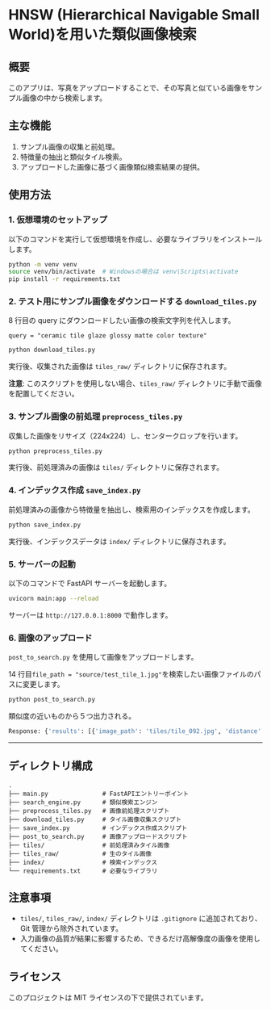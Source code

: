 # HNSW (Hierarchical Navigable Small World)を用いた類似画像検索

## 概要

このアプリは、写真をアップロードすることで、その写真と似ている画像をサンプル画像の中から検索します。

## 主な機能

1. サンプル画像の収集と前処理。
2. 特徴量の抽出と類似タイル検索。
3. アップロードした画像に基づく画像類似検索結果の提供。

## 使用方法

### 1. 仮想環境のセットアップ

以下のコマンドを実行して仮想環境を作成し、必要なライブラリをインストールします。

```bash
python -m venv venv
source venv/bin/activate  # Windowsの場合は venv\Scripts\activate
pip install -r requirements.txt
```

### 2. テスト用にサンプル画像をダウンロードする `download_tiles.py`

8 行目の query にダウンロードしたい画像の検索文字列を代入します。

`query = "ceramic tile glaze glossy matte color texture"`

```bash
python download_tiles.py
```

実行後、収集された画像は `tiles_raw/` ディレクトリに保存されます。

**注意**: このスクリプトを使用しない場合、`tiles_raw/` ディレクトリに手動で画像を配置してください。

### 3. サンプル画像の前処理 `preprocess_tiles.py`

収集した画像をリサイズ（224x224）し、センタークロップを行います。

```bash
python preprocess_tiles.py
```

実行後、前処理済みの画像は `tiles/` ディレクトリに保存されます。

### 4. インデックス作成 `save_index.py`

前処理済みの画像から特徴量を抽出し、検索用のインデックスを作成します。

```bash
python save_index.py
```

実行後、インデックスデータは `index/` ディレクトリに保存されます。

### 5. サーバーの起動

以下のコマンドで FastAPI サーバーを起動します。

```bash
uvicorn main:app --reload
```

サーバーは `http://127.0.0.1:8000` で動作します。

### 6. 画像のアップロード

`post_to_search.py` を使用して画像をアップロードします。

14 行目`file_path = "source/test_tile_1.jpg"`を検索したい画像ファイルのパスに変更します。

```bash
python post_to_search.py
```

類似度の近いものから５つ出力される。

```bash
Response: {'results': [{'image_path': 'tiles/tile_092.jpg', 'distance': 0.16652733087539673}, {'image_path': 'tiles/tile_083.jpg', 'distance': 0.17888706922531128}, {'image_path': 'tiles/tile_029.jpg', 'distance': 0.18781429529190063}, {'image_path': 'tiles/tile_021.jpg', 'distance': 0.19300192594528198}, {'image_path': 'tiles/tile_069.jpg', 'distance': 0.19893264770507812}]}
```

---

## ディレクトリ構成

```
.
├── main.py               # FastAPIエントリーポイント
├── search_engine.py      # 類似検索エンジン
├── preprocess_tiles.py   # 画像前処理スクリプト
├── download_tiles.py     # タイル画像収集スクリプト
├── save_index.py         # インデックス作成スクリプト
├── post_to_search.py     # 画像アップロードスクリプト
├── tiles/                # 前処理済みタイル画像
├── tiles_raw/            # 生のタイル画像
├── index/                # 検索インデックス
└── requirements.txt      # 必要なライブラリ
```

## 注意事項

- `tiles/`, `tiles_raw/`, `index/` ディレクトリは `.gitignore` に追加されており、Git 管理から除外されています。
- 入力画像の品質が結果に影響するため、できるだけ高解像度の画像を使用してください。

## ライセンス

このプロジェクトは MIT ライセンスの下で提供されています。
